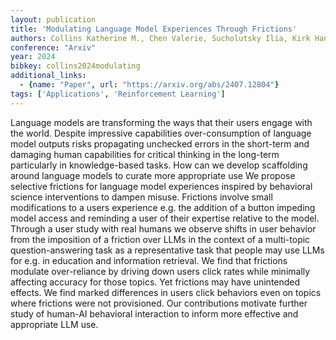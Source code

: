 ```yaml
---
layout: publication
title: 'Modulating Language Model Experiences Through Frictions'
authors: Collins Katherine M., Chen Valerie, Sucholutsky Ilia, Kirk Hannah Rose, Sadek Malak, Sargeant Holli, Talwalkar Ameet, Weller Adrian, Bhatt Umang
conference: "Arxiv"
year: 2024
bibkey: collins2024modulating
additional_links:
  - {name: "Paper", url: "https://arxiv.org/abs/2407.12804"}
tags: ['Applications', 'Reinforcement Learning']
---
```

Language models are transforming the ways that their users engage with the world. Despite impressive capabilities over-consumption of language model outputs risks propagating unchecked errors in the short-term and damaging human capabilities for critical thinking in the long-term particularly in knowledge-based tasks. How can we develop scaffolding around language models to curate more appropriate use We propose selective frictions for language model experiences inspired by behavioral science interventions to dampen misuse. Frictions involve small modifications to a users experience e.g. the addition of a button impeding model access and reminding a user of their expertise relative to the model. Through a user study with real humans we observe shifts in user behavior from the imposition of a friction over LLMs in the context of a multi-topic question-answering task as a representative task that people may use LLMs for e.g. in education and information retrieval. We find that frictions modulate over-reliance by driving down users click rates while minimally affecting accuracy for those topics. Yet frictions may have unintended effects. We find marked differences in users click behaviors even on topics where frictions were not provisioned. Our contributions motivate further study of human-AI behavioral interaction to inform more effective and appropriate LLM use.
